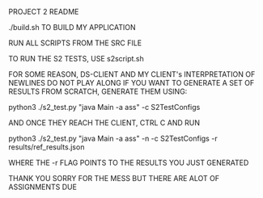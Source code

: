 PROJECT 2 README

./build.sh      TO BUILD MY APPLICATION

RUN ALL SCRIPTS FROM THE SRC FILE

TO RUN THE S2 TESTS, USE s2script.sh

FOR SOME REASON, DS-CLIENT AND MY CLIENT's INTERPRETATION OF NEWLINES DO NOT PLAY ALONG
IF YOU WANT TO GENERATE A SET OF RESULTS FROM SCRATCH,
GENERATE THEM USING:

python3 ./s2_test.py "java Main -a ass" -c S2TestConfigs

AND ONCE THEY REACH THE CLIENT, CTRL C AND RUN

python3 ./s2_test.py "java Main -a ass" -n -c S2TestConfigs -r results/ref_results.json

WHERE THE -r FLAG POINTS TO THE RESULTS YOU JUST GENERATED

THANK YOU SORRY FOR THE MESS BUT THERE ARE ALOT OF ASSIGNMENTS DUE

